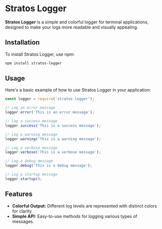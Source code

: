 # Stratos Logger

**Stratos Logger** is a simple and colorful logger for terminal applications, designed to make your logs more readable and visually appealing.

## Installation

To install Stratos Logger, use npm:

```bash
npm install stratos-logger
```

## Usage

Here's a basic example of how to use Stratos Logger in your application:

```javascript
const logger = require('stratos-logger');

// Log an error message
logger.error('This is an error message');

// Log a success message
logger.success('This is a success message');

// Log a warning message
logger.warning('This is a warning message');

// Log a verbose message
logger.verbose('This is a verbose message');

// Log a debug message
logger.debug('This is a debug message');

// Log a startup message
logger.startup();
```

## Features

- **Colorful Output:** Different log levels are represented with distinct colors for clarity.
- **Simple API:** Easy-to-use methods for logging various types of messages.

